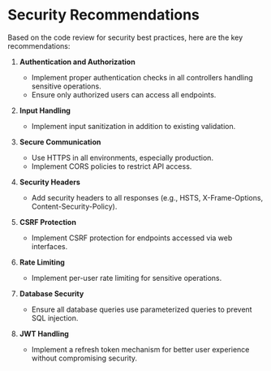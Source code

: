 # Security Recommendations

Based on the code review for security best practices, here are the key recommendations:

1. **Authentication and Authorization**
   - Implement proper authentication checks in all controllers handling sensitive operations.
   - Ensure only authorized users can access all endpoints.

2. **Input Handling**
   - Implement input sanitization in addition to existing validation.

3. **Secure Communication**
   - Use HTTPS in all environments, especially production.
   - Implement CORS policies to restrict API access.

4. **Security Headers**
   - Add security headers to all responses (e.g., HSTS, X-Frame-Options, Content-Security-Policy).

5. **CSRF Protection**
   - Implement CSRF protection for endpoints accessed via web interfaces.

6. **Rate Limiting**
   - Implement per-user rate limiting for sensitive operations.

7. **Database Security**
   - Ensure all database queries use parameterized queries to prevent SQL injection.

8.  **JWT Handling**
    - Implement a refresh token mechanism for better user experience without compromising security.